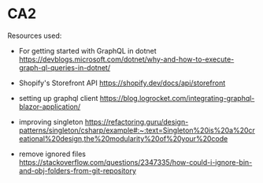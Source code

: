 # CA2 

Resources used:

- For getting started with GraphQL in dotnet https://devblogs.microsoft.com/dotnet/why-and-how-to-execute-graph-ql-queries-in-dotnet/

- Shopify's Storefront API https://shopify.dev/docs/api/storefront

- setting up graphql client https://blog.logrocket.com/integrating-graphql-blazor-application/

- improving singleton https://refactoring.guru/design-patterns/singleton/csharp/example#:~:text=Singleton%20is%20a%20creational%20design,the%20modularity%20of%20your%20code

- remove ignored files https://stackoverflow.com/questions/2347335/how-could-i-ignore-bin-and-obj-folders-from-git-repository
